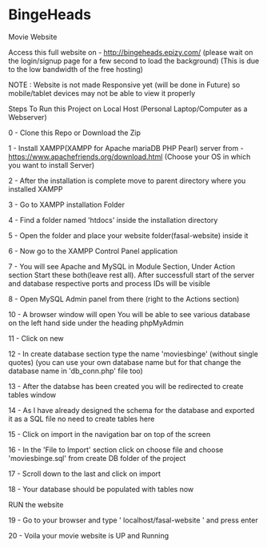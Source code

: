 # BingeHeads
Movie Website

Access this full website on - http://bingeheads.epizy.com/  (please wait on the login/signup page for a few second to load the background)
(This is due to the low bandwidth of the free hosting)

NOTE : Website is not made Responsive yet (will be done in Future) so mobile/tablet devices may not be able to view it properly

Steps To Run this Project on Local Host (Personal Laptop/Computer as a Webserver)

0 - Clone this Repo or Download the Zip

1 - Install XAMPP(XAMPP for Apache mariaDB PHP Pearl) server from - https://www.apachefriends.org/download.html (Choose your OS in which you want to        install Server)

2 - After the installation is complete move to parent directory where you installed XAMPP

3 - Go to XAMPP installation Folder

4 - Find a folder named 'htdocs' inside the installation directory

5 - Open the folder and place your website folder(fasal-website) inside it

6 - Now go to the XAMPP Control Panel application

7 - You will see Apache and MySQL in Module Section, Under Action section Start these both(leave rest all). After successfull start of the server and database respective ports and process IDs will be visible

8 - Open MySQL Admin panel from there (right to the Actions section)

10 - A browser window will open You will be able to see various database on the left hand side under the heading phpMyAdmin

11 - Click on new

12 - In create database section type the name 'moviesbinge' (without single quotes) (you can use your own database name but for that change the database name in 'db_conn.php' file too)

13 - After the databse has been created you will be redirected to create tables window 

14 - As I have already designed the schema for the database and exported it as a SQL file no need to create tables here 

15 - Click on import in the navigation bar on top of the screen

16 - In the 'File to Import' section click on choose file and choose 'moviesbinge.sql' from create DB folder of the project 

17 - Scroll down to the last and click on import

18 - Your database should be populated with tables now


 RUN the website

 19 - Go to your browser and type ' localhost/fasal-website ' and press enter
 
 20 - Voila your movie website is UP and Running

